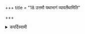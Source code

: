 +++
title = "18 उत्तमौ यथाभागं व्यावर्तेथामिति"

+++

<details><summary>कपर्दिस्वामी</summary>


<details>

<details><summary>हरदत्तः</summary>


<details>

<details><summary>Müller</summary>

For these two last portions he makes the indication of the deity.

#####  Commentary

With the earlier portions, there is a rule which of two gods should have the first or the second portion. With the last couple, however, the priest may himself assign whichever portion he likes to one or the other god. The commentary says, svayam eva idam asyā iti saṅkalpayet.
</details>

<details><summary>थिते</summary>

उत्तमौ यथाभागं व्यावर्तेथामिति १८
</details>
